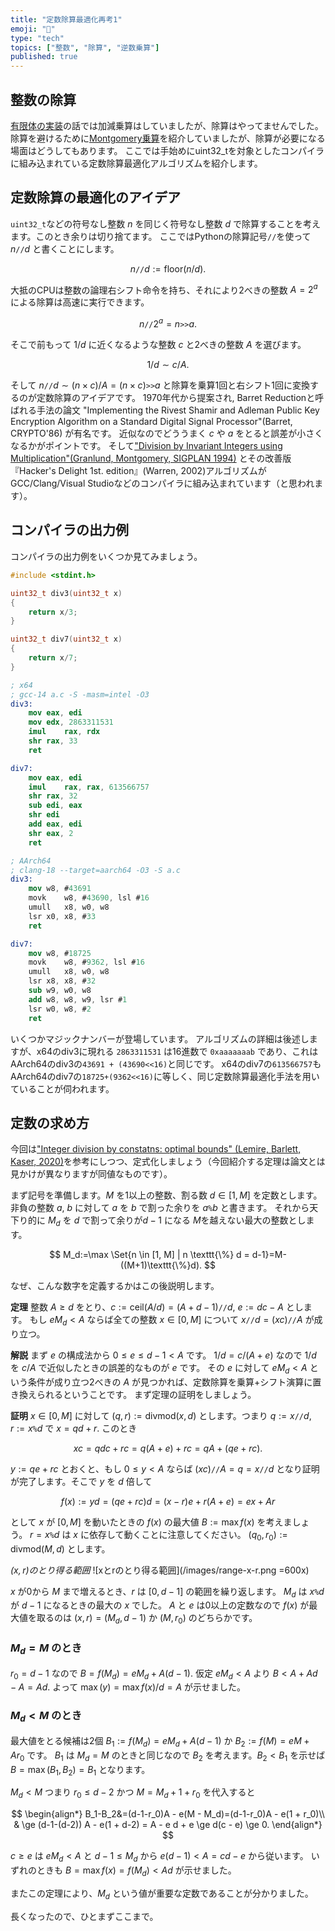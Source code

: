 ```yaml
---
title: "定数除算最適化再考1"
emoji: "📖"
type: "tech"
topics: ["整数", "除算", "逆数乗算"]
published: true
---
```

## 整数の除算
[有限体の実装](https://zenn.dev/herumi/articles/finite-field-01-add)の話では加減乗算はしていましたが、除算はやってませんでした。
除算を避けるために[Montgomery乗算](https://zenn.dev/herumi/articles/finite-field-03-mul)を紹介していましたが、除算が必要になる場面はどうしてもあります。
ここでは手始めにuint32_tを対象としたコンパイラに組み込まれている定数除算最適化アルゴリズムを紹介します。

## 定数除算の最適化のアイデア
`uint32_t`などの符号なし整数 $n$ を同じく符号なし整数 $d$ で除算することを考えます。このとき余りは切り捨てます。
ここではPythonの除算記号`//`を使って $n \texttt{//} d$ と書くことにします。

$$
n \texttt{//} d := \mathrm{floor}(n/d).
$$

大抵のCPUは整数の論理右シフト命令を持ち、それにより2べきの整数 $A=2^a$ による除算は高速に実行できます。

$$
n \texttt{//} 2^a = n \texttt{>>} a.
$$

そこで前もって $1/d$ に近くなるような整数 $c$ と2べきの整数 $A$ を選びます。

$$
1/d \sim c / A.
$$

そして $n \texttt{//} d \sim (n \times c)/A = (n \times c)\texttt{>>}a$ と除算を乗算1回と右シフト1回に変換するのが定数除算のアイデアです。
1970年代から提案され, Barret Reductionと呼ばれる手法の論文  "Implementing the Rivest Shamir and Adleman Public Key Encryption Algorithm on a Standard Digital Signal Processor"(Barret, CRYPTO'86) が有名です。
近似なのでどううまく $c$ や $a$ をとると誤差が小さくなるかがポイントです。
そして["Division by Invariant Integers using Multiplication"(Granlund, Montgomery, SIGPLAN 1994)](https://gmplib.org/~tege/divcnst-pldi94.pdf) とその改善版『Hacker's Delight 1st. edition』(Warren, 2002)アルゴリズムがGCC/Clang/Visual Studioなどのコンパイラに組み込まれています（と思われます）。

## コンパイラの出力例
コンパイラの出力例をいくつか見てみましょう。

```cpp
#include <stdint.h>

uint32_t div3(uint32_t x)
{
    return x/3;
}

uint32_t div7(uint32_t x)
{
    return x/7;
}
```

```nasm
; x64
; gcc-14 a.c -S -masm=intel -O3
div3:
    mov eax, edi
    mov edx, 2863311531
    imul    rax, rdx
    shr rax, 33
    ret

div7:
    mov eax, edi
    imul    rax, rax, 613566757
    shr rax, 32
    sub edi, eax
    shr edi
    add eax, edi
    shr eax, 2
    ret
```

```nasm
; AArch64
; clang-18 --target=aarch64 -O3 -S a.c
div3:
    mov w8, #43691
    movk    w8, #43690, lsl #16
    umull   x8, w0, w8
    lsr x0, x8, #33
    ret

div7:
    mov w8, #18725
    movk    w8, #9362, lsl #16
    umull   x8, w0, w8
    lsr x8, x8, #32
    sub w9, w0, w8
    add w8, w8, w9, lsr #1
    lsr w0, w8, #2
    ret
```

いくつかマジックナンバーが登場しています。
アルゴリズムの詳細は後述しますが、x64のdiv3に現れる `2863311531` は16進数で `0xaaaaaaab` であり、これはAArch64のdiv3の`43691 + (43690<<16)`と同じです。
x64のdiv7の`613566757`もAArch64のdiv7の`18725+(9362<<16)`に等しく、同じ定数除算最適化手法を用いていることが伺われます。

## 定数の求め方
今回は["Integer division by constatns: optimal bounds" (Lemire, Barlett, Kaser, 2020)](https://arxiv.org/abs/2012.12369)を参考にしつつ、定式化しましょう（今回紹介する定理は論文とは見かけが異なりますが同値なものです）。

まず記号を準備します。$M$ を1以上の整数、割る数 $d \in [1, M]$ を定数とします。
非負の整数 $a$, $b$ に対して $a$ を $b$ で割った余りを $a \texttt{\%} b$ と書きます。
それから天下り的に $M_d$ を $d$ で割って余りが$d-1$ になる $M$を越えない最大の整数とします。

$$
M_d:=\max \Set{n \in [1, M] | n \texttt{\%} d = d-1}=M-((M+1)\texttt{\%}d).
$$

なぜ、こんな数字を定義するかはこの後説明します。

**定理**
整数 $A \ge d$ をとり、$c :=  \mathrm{ceil}(A/d)=(A+d-1) \texttt{//} d$, $e := d c - A$ とします。
もし $e M_d < A$ ならば全ての整数 $x \in [0, M]$ について $x \texttt{//} d = (x c)\texttt{//}A$ が成り立つ。

**解説**
まず $e$ の構成法から $0 \le e \le d-1 < A$ です。
$1/d = c/(A+e)$ なので $1/d$ を $c/A$ で近似したときの誤差的なものが $e$ です。
その $e$ に対して $e M_d < A$ という条件が成り立つ2べきの $A$ が見つかれば、定数除算を乗算+シフト演算に置き換えられるということです。
まず定理の証明をしましょう。

**証明**
$x \in [0, M]$ に対して $(q, r) := \mathrm{divmod}(x, d)$ とします。つまり $q := x \texttt{//} d$, $r := x \texttt{\%} d$ で $x = qd + r$.
このとき

$$
x c = q d c + r c = q (A + e) + r c = q A + (q e + r c).
$$

$y:=q e + r c$ とおくと、もし $0 \le y < A$ ならば $(x c) \texttt{//} A = q = x \texttt{//} d$ となり証明が完了します。そこで $y$ を $d$ 倍して

$$
f(x):=y d = (q e + r c)d = (x - r)e + r(A + e) = e x + A r
$$

として $x$ が $[0, M]$ を動いたときの $f(x)$ の最大値 $B:=\max f(x)$ を考えましょう。
$r=x \texttt{\%} d$ は $x$ に依存して動くことに注意してください。
$(q_0, r_0):=\mathrm{divmod}(M, d)$ とします。

*$(x,r)$のとり得る範囲*
![xとrのとり得る範囲](/images/range-x-r.png =600x)

$x$ が0から $M$ まで増えるとき、$r$ は $[0, d-1]$ の範囲を繰り返します。
$M_d$ は $x\texttt{\%} d$ が $d-1$ になるときの最大の $x$ でした。
$A$ と $e$ は0以上の定数なので $f(x)$ が最大値を取るのは $(x,r)=(M_d,d-1)$ か $(M,r_0)$ のどちらかです。

### $M_d=M$ のとき
$r_0 = d-1$ なので $B=f(M_d) = e M_d + A (d-1)$.
仮定 $e M_d < A$ より $B < A + A d - A = A d$. よって $\max(y) = \max f(x)/d = A$ が示せました。

### $M_d < M$ のとき
最大値をとる候補は2個 $B_1:=f(M_d)=e M_d + A(d-1)$ か $B_2:=f(M)= eM + A r_0$ です。
$B_1$ は $M_d=M$ のときと同じなので $B_2$ を考えます。$B_2 < B_1$ を示せば $B=\max(B_1,B_2)=B_1$ となります。

$M_d < M$ つまり $r_0 \le d-2$ かつ $M= M_d + 1 + r_0$ を代入すると

$$
\begin{align*}
B_1-B_2&=(d-1-r_0)A - e(M - M_d)=(d-1-r_0)A - e(1 + r_0)\\
& \ge (d-1-(d-2)) A - e(1 + d-2) = A - e d + e \ge d(c - e) \ge 0.
\end{align*}
$$

$c \ge e$ は $e M_d < A$ と $d-1 \le M_d$ から $e(d-1) < A = c d - e$ から従います。
いずれのときも $B=\max f(x) = f(M_d) < A d$ が示せました。

またこの定理により、$M_d$ という値が重要な定数であることが分かりました。

長くなったので、ひとまずここまで。
